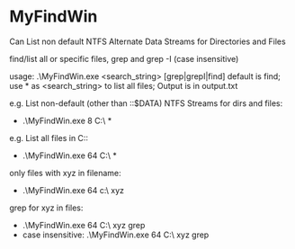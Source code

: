 # MyFindWin

Can List non default NTFS Alternate Data Streams for Directories and Files

find/list all or specific files, grep and grep -I (case insensitive)

usage: .\MyFindWin.exe <number of threads> <path> <search_string> [grep|grepI|find]
default is find; use * as <search_string> to list all files; Output is in output.txt

e.g. List non-default (other than ::$DATA) NTFS Streams for dirs and files:
   - .\MyFindWin.exe 8 C:\ *
  
e.g. List all files in C:\:
  - .\MyFindWin.exe 64 C:\ *

only files with xyz in filename:
  - .\MyFindWin.exe 64 c:\ xyz
  
grep for xyz in files:
  - .\MyFindWin.exe 64 C:\ xyz grep
  - case insensitive:  .\MyFindWin.exe 64 C:\ xyz grep
  
  
